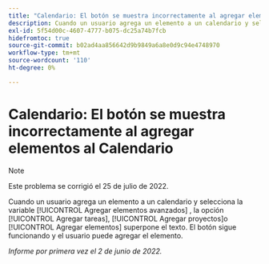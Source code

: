 ```yaml
---
title: "Calendario: El botón se muestra incorrectamente al agregar elementos al Calendario"
description: Cuando un usuario agrega un elemento a un calendario y selecciona la variable [!UICONTROL Agregar elementos avanzados] , la opción [!UICONTROL Agregar tareas], [!UICONTROL Agregar proyectos]o [!UICONTROL Agregar elementos] superpone el texto. El botón sigue funcionando y el usuario puede agregar el elemento.
exl-id: 5f54d00c-4607-4777-b075-dc25a74b7fcb
hidefromtoc: true
source-git-commit: b02ad4aa856642d9b9849a6a8e0d9c94e4748970
workflow-type: tm+mt
source-wordcount: '110'
ht-degree: 0%

---
```


# Calendario: El botón se muestra incorrectamente al agregar elementos al Calendario

>[!NOTE]
>
>Este problema se corrigió el 25 de julio de 2022.

Cuando un usuario agrega un elemento a un calendario y selecciona la variable [!UICONTROL Agregar elementos avanzados] , la opción [!UICONTROL Agregar tareas], [!UICONTROL Agregar proyectos]o [!UICONTROL Agregar elementos] superpone el texto. El botón sigue funcionando y el usuario puede agregar el elemento.

_Informe por primera vez el 2 de junio de 2022._
